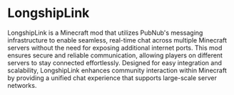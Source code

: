 # LongshipLink

LongshipLink is a Minecraft mod that utilizes PubNub's messaging infrastructure to enable seamless, real-time chat across multiple Minecraft servers without the need for exposing additional internet ports. This mod ensures secure and reliable communication, allowing players on different servers to stay connected effortlessly. Designed for easy integration and scalability, LongshipLink enhances community interaction within Minecraft by providing a unified chat experience that supports large-scale server networks.
